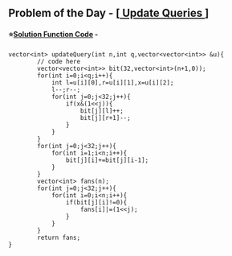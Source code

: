 ## Problem of the Day - [<a href="https://practice.geeksforgeeks.org/problems/a6528c893d4ab645ec6e0690c7982748385099c8/1"> Update Queries </a>]


#### ⭐<ins>Solution Function Code</ins> -


    vector<int> updateQuery(int n,int q,vector<vector<int>> &u){
            // code here
            vector<vector<int>> bit(32,vector<int>(n+1,0));
            for(int i=0;i<q;i++){
                int l=u[i][0],r=u[i][1],x=u[i][2];
                l--;r--;
                for(int j=0;j<32;j++){
                    if(x&(1<<j)){
                        bit[j][l]++;
                        bit[j][r+1]--;
                    }
                }
            }
            for(int j=0;j<32;j++){
                for(int i=1;i<n;i++){
                    bit[j][i]+=bit[j][i-1];
                }
            }            
            vector<int> fans(n);
            for(int j=0;j<32;j++){
                for(int i=0;i<n;i++){
                    if(bit[j][i]!=0){
                        fans[i]|=(1<<j);        
                    }
                }
            }            
            return fans;
    }

